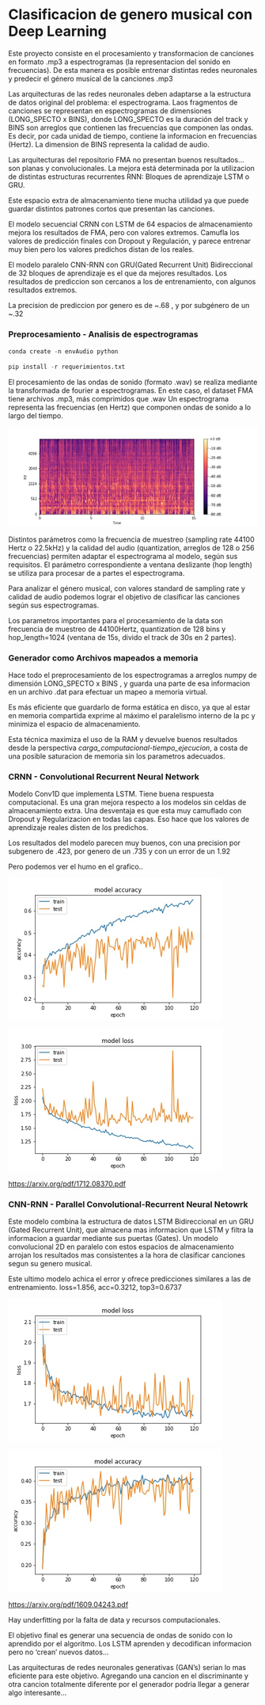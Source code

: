 # Clasificacion de genero musical con Deep Learning

Este proyecto consiste en el procesamiento y transformacion de canciones en formato .mp3 a espectrogramas (la representacion del sonido en frecuencias). De esta manera es posible entrenar distintas redes neuronales y predecir el género musical de la canciones .mp3 

Las arquitecturas de las redes neuronales deben adaptarse a la estructura de datos original del problema: el espectrograma. 
Laos fragmentos de canciones se representan en espectrogramas de dimensiones (LONG_SPECTO x BINS), donde LONG_SPECTO es la duración del track y BINS son arreglos que contienen las frecuencias que componen las ondas. Es decir, por cada unidad de tiempo, contiene la informacion en frecuencias (Hertz). La dimension de BINS representa la calidad de audio.


Las arquitecturas del repositorio FMA no presentan buenos resultados... son planas y convolucionales.
La mejora está determinada por la utilizacion de distintas estructuras recurrentes RNN: Bloques de aprendizaje LSTM o GRU. 

Este espacio extra de almacenamiento tiene mucha utilidad ya que puede guardar distintos patrones cortos que presentan las canciones.


El modelo secuencial CRNN con LSTM de 64 espacios de almacenamiento mejora los resultados de FMA, pero con valores extremos. Camufla los valores de predicción finales con Dropout y Regulación, y parece entrenar muy bien pero los valores predichos distan de los reales.
 
El modelo paralelo CNN-RNN con GRU(Gated Recurrent Unit) Bidireccional de 32 bloques de aprendizaje es el que da mejores resultados. Los resultados de prediccion son cercanos a los de entrenamiento, con algunos resultados extremos. 


La precision de prediccion por genero es de ~.68 , y por subgénero de un ~.32 



### Preprocesamiento - Analisis de espectrogramas

```py
conda create -n envAudio python
```
```py
pip install -r requerimientos.txt
```

El procesamiento de las ondas de sonido (formato .wav) se realiza mediante la transformada de fourier a espectrogramas. En este caso, el dataset FMA tiene archivos .mp3, más comprimidos que .wav
Un espectrograma representa las frecuencias (en Hertz) que componen ondas de sonido a lo largo del tiempo.

![spectro](/imagenes/spectrograma.jpg)

Distintos parámetros como la frecuencia de muestreo (sampling rate 44100 Hertz o 22.5kHz) y la calidad del audio (quantization, arreglos de 128 o 256 frecuencias) permiten adaptar el espectrograma al modelo, según sus requisitos. El parámetro correspondiente a ventana deslizante (hop length) se utiliza para procesar de a partes el espectrograma.

Para analizar el género musical, con valores standard de sampling rate y calidad de audio podemos lograr el objetivo de clasificar las canciones según sus espectrogramas.


Los parametros importantes para el procesamiento de la data son frecuencia de muestreo de 44100Hertz, quantization de 128 bins y hop_length=1024 (ventana de 15s, divido el track de 30s en 2 partes).



### Generador como Archivos mapeados a memoria

Hace todo el preprocesamiento de los espectrogramas a arreglos numpy de dimensión LONG_SPECTO x BINS , y guarda una parte de esa informacion en un archivo .dat para efectuar un mapeo a memoria virtual.

Es más eficiente que guardarlo de forma estática en disco, ya que al estar en memoria compartida exprime al máximo el paralelismo interno de la pc y minimiza el espacio de almacenamiento. 

Esta técnica maximiza el uso de la RAM y devuelve buenos resultados desde la perspectiva *carga_computacional-tiempo_ejecucion*, a costa de una posible saturacion de memoria sin los parametros adecuados.



### CRNN - Convolutional Recurrent Neural Network 

Modelo Conv1D que implementa LSTM. Tiene buena respuesta computacional. Es una gran mejora respecto a los modelos sin celdas de almacenamiento extra.
Una desventaja es que esta muy camuflado con Dropout y Regularizacion en todas las capas. Eso hace que los valores de aprendizaje reales disten de los predichos. 	

Los resultados del modelo parecen muy buenos, con una precision por subgenero de .423, por genero de un .735 y con un error de un 1.92 

Pero podemos ver el humo en el grafico..

![CRNN_acc](/imagenes/CRNN_acc-val_acc.jpg)

![CRNN_loss](/imagenes/CRNN_loss-val_loss.jpg)


https://arxiv.org/pdf/1712.08370.pdf



### CNN-RNN - Parallel Convolutional-Recurrent Neural Netowrk

Este modelo combina la estructura de datos LSTM Bidireccional en un GRU (Gated Recurrent Unit), que almacena mas informacion que LSTM y filtra la informacion a guardar mediante sus puertas (Gates). 
Un modelo convolucional 2D en paralelo con estos espacios de almacenamiento arrojan los resultados mas consistentes a la hora de clasificar canciones segun su genero musical.

Este ultimo modelo achica el error y ofrece predicciones similares a las de entrenamiento.
loss=1.856, acc=0.3212, top3=0.6737

![CNN-RNN_acc](/imagenes/CNN-RNN_acc-val_acc.jpg)

![CNN-RNN_loss](/imagenes/CNN-RNN_loss-val_loss.jpg)


https://arxiv.org/pdf/1609.04243.pdf



Hay underfitting por la falta de data y recursos computacionales. 


El objetivo final es generar una secuencia de ondas de sonido con lo aprendido por el algoritmo.
Los LSTM aprenden y decodifican informacion pero no ‘crean’ nuevos datos...

Las arquitecturas de redes neuronales generativas (GAN’s) serian lo mas eficiente para este objetivo.
Agregando una cancion en el discriminante y otra cancion totalmente diferente por el generador podria llegar a generar algo interesante...


